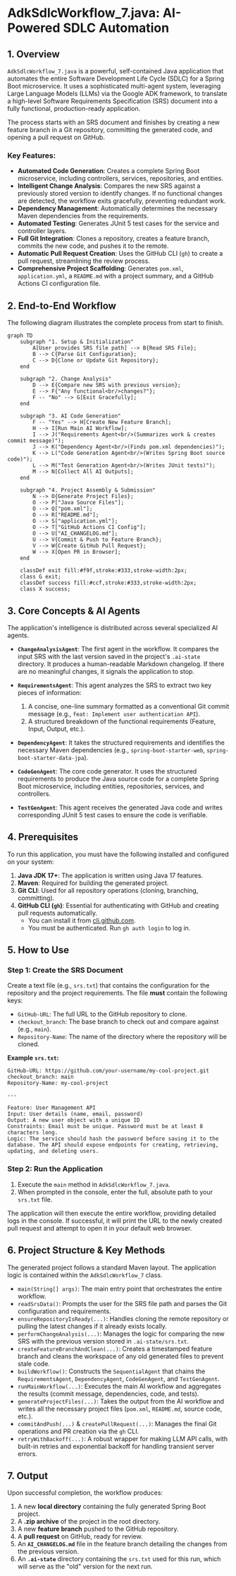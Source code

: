 # AdkSdlcWorkflow_7.java: AI-Powered SDLC Automation

## 1. Overview

`AdkSdlcWorkflow_7.java` is a powerful, self-contained Java application that automates the entire Software Development Life Cycle (SDLC) for a Spring Boot microservice. It uses a sophisticated multi-agent system, leveraging Large Language Models (LLMs) via the Google ADK framework, to translate a high-level Software Requirements Specification (SRS) document into a fully functional, production-ready application.

The process starts with an SRS document and finishes by creating a new feature branch in a Git repository, committing the generated code, and opening a pull request on GitHub.

### Key Features:

-   **Automated Code Generation**: Creates a complete Spring Boot microservice, including controllers, services, repositories, and entities.
-   **Intelligent Change Analysis**: Compares the new SRS against a previously stored version to identify changes. If no functional changes are detected, the workflow exits gracefully, preventing redundant work.
-   **Dependency Management**: Automatically determines the necessary Maven dependencies from the requirements.
-   **Automated Testing**: Generates JUnit 5 test cases for the service and controller layers.
-   **Full Git Integration**: Clones a repository, creates a feature branch, commits the new code, and pushes it to the remote.
-   **Automatic Pull Request Creation**: Uses the GitHub CLI (`gh`) to create a pull request, streamlining the review process.
-   **Comprehensive Project Scaffolding**: Generates `pom.xml`, `application.yml`, a `README.md` with a project summary, and a GitHub Actions CI configuration file.

## 2. End-to-End Workflow

The following diagram illustrates the complete process from start to finish.

```mermaid
graph TD
    subgraph "1. Setup & Initialization"
        A[User provides SRS file path] --> B{Read SRS File};
        B --> C{Parse Git Configuration};
        C --> D{Clone or Update Git Repository};
    end

    subgraph "2. Change Analysis"
        D --> E{Compare new SRS with previous version};
        E --> F{"Any functional<br/>changes?"};
        F -- "No" --> G[Exit Gracefully];
    end

    subgraph "3. AI Code Generation"
        F -- "Yes" --> H[Create New Feature Branch];
        H --> I[Run Main AI Workflow];
        I --> J("Requirements Agent<br/>(Summarizes work & creates commit message)");
        J --> K("Dependency Agent<br/>(Finds pom.xml dependencies)");
        K --> L("Code Generation Agent<br/>(Writes Spring Boot source code)");
        L --> M("Test Generation Agent<br/>(Writes JUnit tests)");
        M --> N[Collect All AI Outputs];
    end

    subgraph "4. Project Assembly & Submission"
        N --> O{Generate Project Files};
        O --> P["Java Source Files"];
        O --> Q["pom.xml"];
        O --> R["README.md"];
        O --> S["application.yml"];
        O --> T["GitHub Actions CI Config"];
        O --> U["AI_CHANGELOG.md"];
        U --> V{Commit & Push to Feature Branch};
        V --> W{Create GitHub Pull Request};
        W --> X[Open PR in Browser];
    end

    classDef exit fill:#f9f,stroke:#333,stroke-width:2px;
    class G exit;
    classDef success fill:#ccf,stroke:#333,stroke-width:2px;
    class X success;
```

## 3. Core Concepts & AI Agents

The application's intelligence is distributed across several specialized AI agents.

-   **`ChangeAnalysisAgent`**: The first agent in the workflow. It compares the input SRS with the last version saved in the project's `.ai-state` directory. It produces a human-readable Markdown changelog. If there are no meaningful changes, it signals the application to stop.

-   **`RequirementsAgent`**: This agent analyzes the SRS to extract two key pieces of information:
    1.  A concise, one-line summary formatted as a conventional Git commit message (e.g., `feat: Implement user authentication API`).
    2.  A structured breakdown of the functional requirements (Feature, Input, Output, etc.).

-   **`DependencyAgent`**: It takes the structured requirements and identifies the necessary Maven dependencies (e.g., `spring-boot-starter-web`, `spring-boot-starter-data-jpa`).

-   **`CodeGenAgent`**: The core code generator. It uses the structured requirements to produce the Java source code for a complete Spring Boot microservice, including entities, repositories, services, and controllers.

-   **`TestGenAgent`**: This agent receives the generated Java code and writes corresponding JUnit 5 test cases to ensure the code is verifiable.

## 4. Prerequisites

To run this application, you must have the following installed and configured on your system:

1.  **Java JDK 17+**: The application is written using Java 17 features.
2.  **Maven**: Required for building the generated project.
3.  **Git CLI**: Used for all repository operations (cloning, branching, committing).
4.  **GitHub CLI (`gh`)**: Essential for authenticating with GitHub and creating pull requests automatically.
    -   You can install it from [cli.github.com](https://cli.github.com/).
    -   You must be authenticated. Run `gh auth login` to log in.

## 5. How to Use

### Step 1: Create the SRS Document

Create a text file (e.g., `srs.txt`) that contains the configuration for the repository and the project requirements. The file **must** contain the following keys:

-   `GitHub-URL`: The full URL to the GitHub repository to clone.
-   `checkout_branch`: The base branch to check out and compare against (e.g., `main`).
-   `Repository-Name`: The name of the directory where the repository will be cloned.

**Example `srs.txt`:**

```text
GitHub-URL: https://github.com/your-username/my-cool-project.git
checkout_branch: main
Repository-Name: my-cool-project

---

Feature: User Management API
Input: User details (name, email, password)
Output: A new user object with a unique ID
Constraints: Email must be unique. Password must be at least 8 characters long.
Logic: The service should hash the password before saving it to the database. The API should expose endpoints for creating, retrieving, updating, and deleting users.
```

### Step 2: Run the Application

1.  Execute the `main` method in `AdkSdlcWorkflow_7.java`.
2.  When prompted in the console, enter the full, absolute path to your `srs.txt` file.

The application will then execute the entire workflow, providing detailed logs in the console. If successful, it will print the URL to the newly created pull request and attempt to open it in your default web browser.

## 6. Project Structure & Key Methods

The generated project follows a standard Maven layout. The application logic is contained within the `AdkSdlcWorkflow_7` class.

-   `main(String[] args)`: The main entry point that orchestrates the entire workflow.
-   `readSrsData()`: Prompts the user for the SRS file path and parses the Git configuration and requirements.
-   `ensureRepositoryIsReady(...)`: Handles cloning the remote repository or pulling the latest changes if it already exists locally.
-   `performChangeAnalysis(...)`: Manages the logic for comparing the new SRS with the previous version stored in `.ai-state/srs.txt`.
-   `createFeatureBranchAndClean(...)`: Creates a timestamped feature branch and cleans the workspace of any old generated files to prevent stale code.
-   `buildWorkflow()`: Constructs the `SequentialAgent` that chains the `RequirementsAgent`, `DependencyAgent`, `CodeGenAgent`, and `TestGenAgent`.
-   `runMainWorkflow(...)`: Executes the main AI workflow and aggregates the results (commit message, dependencies, code, and tests).
-   `generateProjectFiles(...)`: Takes the output from the AI workflow and writes all the necessary project files (`pom.xml`, `README.md`, source code, etc.).
-   `commitAndPush(...)` & `createPullRequest(...)`: Manages the final Git operations and PR creation via the `gh` CLI.
-   `retryWithBackoff(...)`: A robust wrapper for making LLM API calls, with built-in retries and exponential backoff for handling transient server errors.

## 7. Output

Upon successful completion, the workflow produces:

1.  A new **local directory** containing the fully generated Spring Boot project.
2.  A **.zip archive** of the project in the root directory.
3.  A new **feature branch** pushed to the GitHub repository.
4.  A **pull request** on GitHub, ready for review.
5.  An **`AI_CHANGELOG.md`** file in the feature branch detailing the changes from the previous version.
6.  An **`.ai-state`** directory containing the `srs.txt` used for this run, which will serve as the "old" version for the next run. 